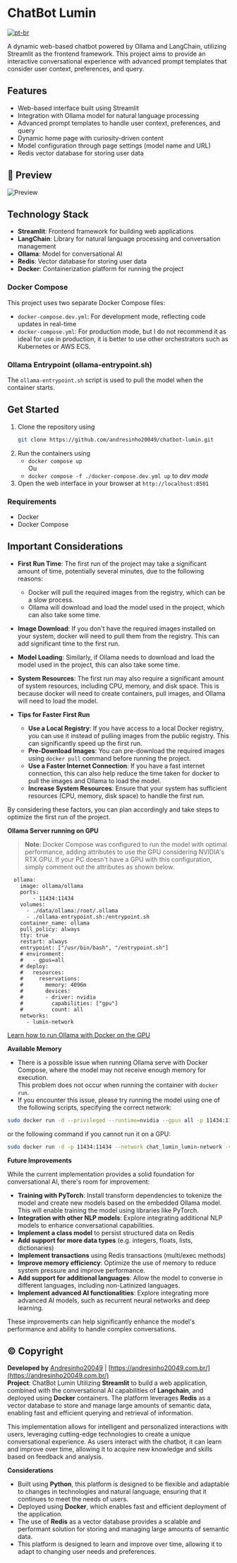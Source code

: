 # ChatBot Lumin
[![pt-br](https://img.shields.io/badge/lang-pt--br-green.svg)](https://github.com/andresinho20049/chatbot-lumin/blob/main/README.pt-br.md)

A dynamic web-based chatbot powered by Ollama and LangChain, utilizing Streamlit as the frontend framework. This project aims to provide an interactive conversational experience with advanced prompt templates that consider user context, preferences, and query.

## Features
* Web-based interface built using Streamlit
* Integration with Ollama model for natural language processing
* Advanced prompt templates to handle user context, preferences, and query
* Dynamic home page with curiosity-driven content
* Model configuration through page settings (model name and URL)
* Redis vector database for storing user data

## :movie_camera: Preview
![Preview](https://github.com/andresinho20049/chatbot-lumin/blob/main/public/preview.gif)

## Technology Stack
* **Streamlit**: Frontend framework for building web applications
* **LangChain**: Library for natural language processing and conversation management
* **Ollama**: Model for conversational AI
* **Redis**: Vector database for storing user data
* **Docker**: Containerization platform for running the project

### Docker Compose
This project uses two separate Docker Compose files:

* `docker-compose.dev.yml`: For development mode, reflecting code updates in real-time
* `docker-compose.yml`: For production mode, but I do not recommend it as ideal for use in production, it is better to use other orchestrators such as Kubernetes or AWS ECS.

### Ollama Entrypoint (ollama-entrypoint.sh)
The `ollama-entrypoint.sh` script is used to pull the model when the container starts.

## Get Started
1. Clone the repository using 
    ```sh
    git clone https://github.com/andresinho20049/chatbot-lumin.git
    ```
2. Run the containers using 
    * `docker compose up` \
    Ou 
    * `docker compose -f ./docker-compose.dev.yml up` to _dev mode_
3. Open the web interface in your browser at `http://localhost:8501`

### Requirements
* Docker
* Docker Compose

## Important Considerations
* **First Run Time**: The first run of the project may take a significant amount of time, potentially several minutes, due to the following reasons:
	+ Docker will pull the required images from the registry, which can be a slow process.
	+ Ollama will download and load the model used in the project, which can also take some time.
* **Image Download**: If you don't have the required images installed on your system, docker will need to pull them from the registry. This can add significant time to the first run.
* **Model Loading**: Similarly, if Ollama needs to download and load the model used in the project, this can also take some time.
* **System Resources**: The first run may also require a significant amount of system resources, including CPU, memory, and disk space. This is because docker will need to create containers, pull images, and Ollama will need to load the model.

* **Tips for Faster First Run**
    * **Use a Local Registry**: If you have access to a local Docker registry, you can use it instead of pulling images from the public registry. This can significantly speed up the first run.
    * **Pre-Download Images**: You can pre-download the required images using `docker pull` command before running the project.
    * **Use a Faster Internet Connection**: If you have a fast internet connection, this can also help reduce the time taken for docker to pull the images and Ollama to load the model.
    * **Increase System Resources**: Ensure that your system has sufficient resources (CPU, memory, disk space) to handle the first run.

By considering these factors, you can plan accordingly and take steps to optimize the first run of the project.

**Ollama Server running on GPU**
> **Note**: Docker Compose was configured to run the model with optimal performance, adding attributes to use the GPU considering NVIDIA's RTX GPU. If your PC doesn't have a GPU with this configuration, simply comment out the attributes as shown below.

```docker
  ollama:
    image: ollama/ollama
    ports:
        - 11434:11434
    volumes:
      - ./data/ollama:/root/.ollama
      - ./ollama-entrypoint.sh:/entrypoint.sh
    container_name: ollama
    pull_policy: always
    tty: true
    restart: always
    entrypoint: ["/usr/bin/bash", "/entrypoint.sh"]
    # environment:
    #   - gpus=all
    # deploy:
    #   resources:
    #     reservations:
    #       memory: 4096m
    #       devices:
    #       - driver: nvidia
    #         capabilities: ["gpu"]
    #         count: all
    networks:
      - lumin-network
```
[Learn how to run Ollama with Docker on the GPU](https://github.com/ollama/ollama/blob/main/docs/docker.md)

**Available Memory**

* There is a possible issue when running Ollama serve with Docker Compose, where the model may not receive enough memory for execution. \
This problem does not occur when running the container with `docker run`.
* If you encounter this issue, please try running the model using one of the following scripts, specifying the correct network:
```sh
sudo docker run -d --privileged --runtime=nvidia --gpus all -p 11434:11434 --network chat_lumin_lumin-network -v ./data/ollama:/root/.ollama --name ollama --restart always ollama/ollama
```

or the following command if you cannot run it on a GPU:

```sh
sudo docker run -d -p 11434:11434 --network chat_lumin_lumin-network -v ./data/ollama:/root/.ollama --name ollama --restart always ollama/ollama
```

**Future Improvements**

While the current implementation provides a solid foundation for conversational AI, there's room for improvement:

* **Training with PyTorch**: Install transform dependencies to tokenize the model and create new models based on the embedded Ollama model. This will enable training the model using libraries like PyTorch.
* **Integration with other NLP models**: Explore integrating additional NLP models to enhance conversational capabilities.
* **Implement a class model** to persist structured data on Redis
* **Add support for more data types** (e.g. integers, floats, lists, dictionaries)
* **Implement transactions** using Redis transactions (multi/exec methods)
* **Improve memory efficiency**: Optimize the use of memory to reduce system pressure and improve performance.
* **Add support for additional languages**: Allow the model to converse in different languages, including non-Latinized languages.
* **Implement advanced AI functionalities**: Explore integrating more advanced AI models, such as recurrent neural networks and deep learning.

These improvements can help significantly enhance the model's performance and ability to handle complex conversations.

## :copyright: Copyright
**Developed by** [Andresinho20049](https://andresinho20049.com.br/) | [https://andresinho20049.com.br/](https://andresinho20049.com.br/) \
**Project**: ChatBot Lumin
Utilizing **Streamlit** to build a web application, combined with the conversational AI capabilities of **Langchain**, and deployed using **Docker** containers. The platform leverages **Redis** as a vector database to store and manage large amounts of semantic data, enabling fast and efficient querying and retrieval of information.

This implementation allows for intelligent and personalized interactions with users, leveraging cutting-edge technologies to create a unique conversational experience. As users interact with the chatbot, it can learn and improve over time, allowing it to acquire new knowledge and skills based on feedback and analysis.

**Considerations**
* Built using **Python**, this platform is designed to be flexible and adaptable to changes in technologies and natural language, ensuring that it continues to meet the needs of users.
* Deployed using **Docker**, which enables fast and efficient deployment of the application.
* The use of **Redis** as a vector database provides a scalable and performant solution for storing and managing large amounts of semantic data.
* This platform is designed to learn and improve over time, allowing it to adapt to changing user needs and preferences.